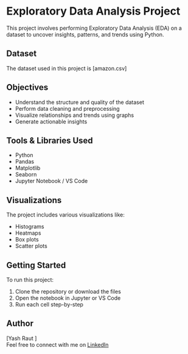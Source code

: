 # Exploratory Data Analysis Project

This project involves performing Exploratory Data Analysis (EDA) on a dataset to uncover insights, patterns, and trends using Python.

## Dataset

The dataset used in this project is [amazon.csv]
## Objectives

- Understand the structure and quality of the dataset
- Perform data cleaning and preprocessing
- Visualize relationships and trends using graphs
- Generate actionable insights

## Tools & Libraries Used

- Python
- Pandas
- Matplotlib
- Seaborn
- Jupyter Notebook / VS Code

## Visualizations

The project includes various visualizations like:
- Histograms
- Heatmaps
- Box plots
- Scatter plots

## Getting Started

To run this project:
1. Clone the repository or download the files
2. Open the notebook in Jupyter or VS Code
3. Run each cell step-by-step

## Author
[Yash Raut ]  
Feel free to connect with me on [LinkedIn](https://www.linkedin.com/in/yashraut28)

